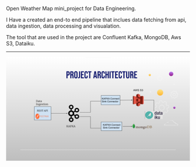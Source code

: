 Open Weather Map mini_project for Data Engineering.

I Have a created an end-to end pipeline that inclues data fetching from api, data ingestion, data processing and visualation.

The tool that are used in the project are Confluent Kafka, MongoDB, Aws S3, Dataiku.

<hr>

<img src="https://github.com/Deepakdatamin/Mini_Project_DE-2/blob/main/Project%20Architect.png" alt="Sorry, no image."/>
